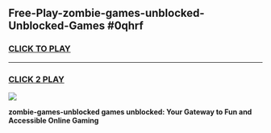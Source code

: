 
## Free-Play-zombie-games-unblocked-Unblocked-Games #0qhrf
<h3>
<a href="https://news.freeplayer.one?title=zombie-games-unblocked&ref=8M">CLICK TO PLAY</a></h3>
<hr>

<h3>
<a href="https://news.freeplayer.one?title=zombie-games-unblocked&ref=8M">CLICK 2 PLAY</a>
  
</h3>

<a href="https://news.freeplayer.one?title=zombie-games-unblocked&ref=8M"><img src="https://clearcache.store/games.png"></a>


**zombie-games-unblocked games unblocked: Your Gateway to Fun and Accessible Online Gaming**
